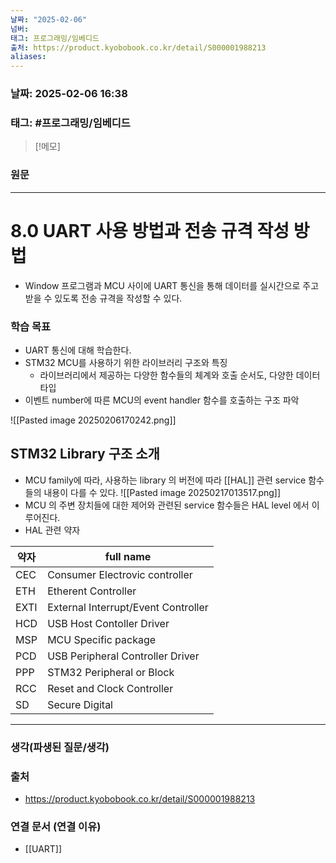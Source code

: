```yaml
---
날짜: "2025-02-06"
넘버: 
태그: 프로그래밍/임베디드
출처: https://product.kyobobook.co.kr/detail/S000001988213
aliases:
---
```

### 날짜:  2025-02-06 16:38

### 태그: #프로그래밍/임베디드 

>[!메모]
>

### 원문
---
# 8.0 UART 사용 방법과 전송 규격 작성 방법

- Window 프로그램과 MCU 사이에 UART 통신을 통해 데이터를 실시간으로 주고받을 수 있도록 전송 규격을 작성할 수 있다.
### 학습 목표
- UART 통신에 대해 학습한다.
- STM32 MCU를 사용하기 위한 라이브러리 구조와 특징
	- 라이브러리에서 제공하는 다양한 함수들의 체계와 호출 순서도, 다양한 데이터 타입
- 이벤트 number에 따른 MCU의 event handler 함수를 호출하는 구조 파악

![[Pasted image 20250206170242.png]]
## STM32 Library 구조 소개
- MCU family에 따라, 사용하는 library 의 버전에 따라 [[HAL]] 관련 service 함수들의 내용이 다를 수 있다.
![[Pasted image 20250217013517.png]]
- MCU 의 주변 장치들에 대한 제어와 관련된 service 함수들은 HAL level 에서 이루어진다.
- HAL 관련 약자

| 약자   | full name                           |
| ---- | ----------------------------------- |
| CEC  | Consumer Electrovic controller      |
| ETH  | Etherent Controller                 |
| EXTI | External Interrupt/Event Controller |
| HCD  | USB Host Contoller Driver           |
| MSP  | MCU Specific package                |
| PCD  | USB Peripheral Controller Driver    |
| PPP  | STM32 Peripheral or Block           |
| RCC  | Reset and Clock Controller          |
| SD   | Secure Digital                      |



---
### 생각(파생된 질문/생각)

### 출처
- https://product.kyobobook.co.kr/detail/S000001988213

### 연결 문서 (연결 이유)
- [[UART]]
